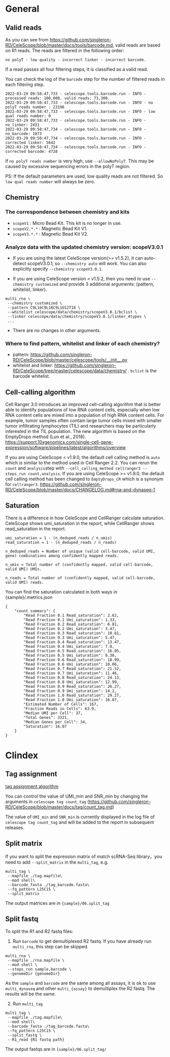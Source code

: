 # General
## Valid reads

As you can see from https://github.com/singleron-RD/CeleScope/blob/master/docs/tools/barcode.md,  valid reads are based on R1 reads. The reads are filtered in the following order: 

`no polyT - low quality - incorrect linker - incorrect barcode.` 

If a read passes all four filtering steps, it is classified as a valid read.

You can check the log of the `barcode` step for the number of filtered reads in each filtering step.
```
2022-03-29 09:58:47,733 - celescope.tools.barcode.run - INFO - processed reads: 100,000. valid reads: 73,300.
2022-03-29 09:58:47,733 - celescope.tools.barcode.run - INFO - no polyT reads number : 23196
2022-03-29 09:58:47,733 - celescope.tools.barcode.run - INFO - low qual reads number: 0
2022-03-29 09:58:47,733 - celescope.tools.barcode.run - INFO - no_linker: 2431
2022-03-29 09:58:47,734 - celescope.tools.barcode.run - INFO - no_barcode: 1073
2022-03-29 09:58:47,734 - celescope.tools.barcode.run - INFO - corrected linker: 5642
2022-03-29 09:58:47,734 - celescope.tools.barcode.run - INFO - corrected barcode: 4728
```

If `no polyT reads number` is very high, use `--allowNoPolyT`. This may be caused by excessive sequencing errors in the polyT region.

PS: If the default parameters are used, low quality reads are not filtered. So `low qual reads number` will always be zero.

## Chemistry

### The correspondence between chemistry and kits

- `scopeV1` : Micro Bead Kit. This kit is no longer in use.
- `scopeV2.*.*` : Magnetic Bead Kit V1.
- `scopeV3.*.*` : Magnetic Bead Kit V2.

### Analyze data with the updated chemistry version: scopeV3.0.1
- If you are using the latest CeleScope version(>= v1.5.2), it can auto-detect scopeV3.0.1, so `--chemistry auto` will work. You can also explicitly specify `--chemistry scopeV3.0.1`.

- If you are using CeleScope version < v1.5.2, then you need to use `--chemistry customized` and provide 3 additional arguments: (pattern, whitelist, linker).
```
multi_rna \
 --chemistry customized \
 --pattern C9L16C9L16C9L1U12T18 \
 --whitelist celescope/data/chemistry/scopeV3.0.1/bclist \
 --linker celescope/data/chemistry/scopeV3.0.1/linker_4types \
 ...
```

- There are no changes in other arguments.

### Where to find pattern, whitelist and linker of each chemistry?
- pattern: https://github.com/singleron-RD/CeleScope/blob/master/celescope/tools/__init__.py
- whitelist and linker:  https://github.com/singleron-RD/CeleScope/tree/master/celescope/data/chemistry/ . `bclist` is the barcode whitelist.

## Cell-calling algorithm

Cell Ranger 3.0 introduces an improved cell-calling algorithm that is better able to identify populations of low RNA content cells, especially when low RNA content cells are mixed into a population of high RNA content cells. For example, tumor samples often contain large tumor cells mixed with smaller tumor infiltrating lymphocytes (TIL) and researchers may be particularly interested in the TIL population. The new algorithm is based on the EmptyDrops method (Lun et al., 2018).
https://support.10xgenomics.com/single-cell-gene-expression/software/pipelines/latest/algorithms/overview

If you are using CeleScope < v1.9.0, the default cell calling method is `auto` which is similar to the method used in Cell Ranger 2.2. You can rerun the `count` and `analysis`step with `--cell_calling_method cellranger3 --steps_run count,analysis`.
If you are using CeleScope >= v1.9.0, the default cell calling method has been changed to `EmptyDrops_CR` which is a synonym for `cellranger3`.
https://github.com/singleron-RD/CeleScope/blob/master/docs/CHANGELOG.md#rna-and-dynaseq-1


## Saturation

There is a difference in how CeleScope and CellRanger calculate saturation. CeleScope shows umi_saturation in the report, while CellRanger shows read_saturation in the report. 

```
umi_saturation = 1 - (n_deduped_reads / n_umis)
read_saturation = 1 - (n_deduped_reads / n_reads)

n_deduped_reads = Number of unique (valid cell-barcode, valid UMI, gene) combinations among confidently mapped reads.

n_umis = Total number of (confidently mapped, valid cell-barcode, valid UMI) UMIs.

n_reads = Total number of (confidently mapped, valid cell-barcode, valid UMI) reads.
```

You can find the saturation calculated in both ways in {sample}/.metrics.json

```
{
    "count_summary": {
        "Read Fraction 0.1 Read_saturation": 2.62,
        "Read Fraction 0.1 Umi_saturation": 1.33,
        "Read Fraction 0.2 Read_saturation": 6.81,
        "Read Fraction 0.2 Umi_saturation": 3.47,
        "Read Fraction 0.3 Read_saturation": 10.61,
        "Read Fraction 0.3 Umi_saturation": 5.47,
        "Read Fraction 0.4 Read_saturation": 13.47,
        "Read Fraction 0.4 Umi_saturation": 7.0,
        "Read Fraction 0.5 Read_saturation": 16.05,
        "Read Fraction 0.5 Umi_saturation": 8.38,
        "Read Fraction 0.6 Read_saturation": 18.99,
        "Read Fraction 0.6 Umi_saturation": 10.06,
        "Read Fraction 0.7 Read_saturation": 21.52,
        "Read Fraction 0.7 Umi_saturation": 11.46,
        "Read Fraction 0.8 Read_saturation": 24.13,
        "Read Fraction 0.8 Umi_saturation": 12.99,
        "Read Fraction 0.9 Read_saturation": 26.27,
        "Read Fraction 0.9 Umi_saturation": 14.2,
        "Read Fraction 1.0 Read_saturation": 29.27,
        "Read Fraction 1.0 Umi_saturation": 16.07,
        "Estimated Number of Cells": 167,
        "Fraction Reads in Cells": 63.9,
        "Median UMI per Cell": 37,
        "Total Genes": 3321,
        "Median Genes per Cell": 34,
        "Saturation": 16.07
    }
}
```




# Clindex

## Tag assignment

[tag assignment algorithm](https://github.com/singleron-RD/CeleScope/blob/master/methods/tag_algorithm.txt)

You can control the value of UMI_min and SNR_min by changing the arguments in `celescope tag count_tag`
(https://github.com/singleron-RD/CeleScope/blob/master/docs/tag/count_tag.md)

The value of `UMI_min` and `SNR_min` is currently displayed in the log file of `celescope tag count_tag` and will be added to the report in subsequent releases.

## Split matrix
If you want to split the expression matrix of match scRNA-Seq library，you need to add `--split_matrix`  in the `multi_tag`, e.g.
```
multi_tag \
 --mapfile ./tag.mapfile\
 --mod shell\
 --barcode_fasta ./tag_barcode.fasta\
 --fq_pattern L25C15 \
 --split_matrix
```
The output matrices are in `{sample}/06.split_tag`

## Split fastq
To split the R1 and R2 fastq files:

1.  Run `barcode` to get demultiplexed R2 fastq. If you have already run `multi_rna`, this step can be skipped.
```
multi_rna \ 
 --mapfile ./rna.mapfile \
 --mod shell \
 --steps_run sample,barcode \
 --genomeDir {genomeDir}
```

As the `sample` and `barcode` are the same among all assays, it is ok to use `multi_dynaseq` and other `multi_{assay}` to demultiplex the R2 fastq. The results will be the same.

2. Run `multi_tag`
```
multi_tag \
 --mapfile ./tag.mapfile\
 --mod shell\
 --barcode_fasta ./tag_barcode.fasta\
 --fq_pattern L25C15 \
 --split_fastq \
 --R1_read {R1 fastq path}
```
The output fastqs are in `{sample}/06.split_tag/`


